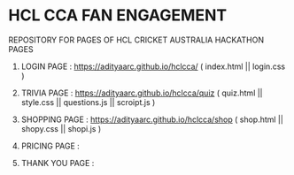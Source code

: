 # HCL CCA FAN ENGAGEMENT
REPOSITORY FOR PAGES OF HCL CRICKET AUSTRALIA HACKATHON PAGES

1) LOGIN PAGE : https://adityaarc.github.io/hclcca/   ( index.html  ||   login.css  )
                
2) TRIVIA PAGE :  https://adityaarc.github.io/hclcca/quiz  ( quiz.html || style.css || questions.js || scroipt.js )

3) SHOPPING PAGE : https://adityaarc.github.io/hclcca/shop   ( shop.html  ||  shopy.css   ||   shopi.js  )

4) PRICING PAGE :

5) THANK YOU PAGE :
